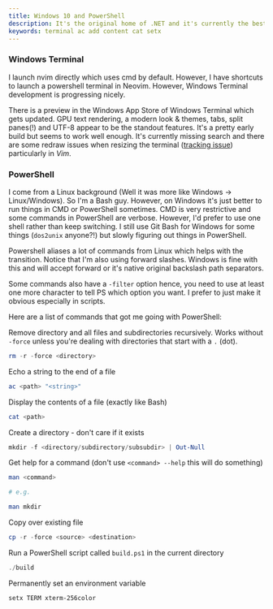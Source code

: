 ```yaml
---
title: Windows 10 and PowerShell
description: It's the original home of .NET and it's currently the best platform for writing and playing games. This summary has currently been tested on Windows 10 only. Setup instructions assume Windows and PowerShell.
keywords: terminal ac add content cat setx
---
```



### Windows Terminal

I launch nvim directly which uses cmd by default. However, I have shortcuts to
launch a powershell terminal in Neovim. However, Windows Terminal development is
progressing nicely.

There is a preview in the Windows App Store of Windows Terminal which gets
updated. GPU text rendering, a modern look & themes, tabs, split panes(!) and
UTF-8 appear to be the standout features. It's a pretty early build but seems
to work well enough. It's currently missing search and there are some redraw
issues when resizing the terminal
([tracking issue](https://github.com/microsoft/terminal/issues/4200))
particularly in *Vim*.

### PowerShell

I come from a Linux background (Well it was more like Windows -> Linux/Windows).
So I'm a Bash guy. However, on Windows it's just better to run things in CMD or
PowerShell sometimes. CMD is very restrictive and some commands in PowerShell are
verbose. However, I'd prefer to use one shell rather than keep switching. I still
use Git Bash for Windows for some things (`dos2unix` anyone?!) but slowly figuring
out things in PowerShell.

Powershell aliases a lot of commands from Linux which helps with the transition.
Notice that I'm also using forward slashes. Windows is fine with this and will
accept forward or it's native original backslash path separators.

Some commands also have a `-filter` option hence, you need to use at least one
more character to tell PS which option you want. I prefer to just make it obvious
especially in scripts.

Here are a list of commands that got me going with PowerShell:

Remove directory and all files and subdirectories recursively. Works without
`-force` unless you're dealing with directories that start with a `.` (dot).

```powershell
rm -r -force <directory>
```

Echo a string to the end of a file

```powershell
ac <path> "<string>"
```

Display the contents of a file (exactly like Bash)

```powershell
cat <path>
```

Create a directory - don't care if it exists

```powershell
mkdir -f <directory/subdirectory/subsubdir> | Out-Null
```

Get help for a command (don't use `<command> --help` this will do something)

```powershell
man <command>

# e.g.

man mkdir
```

Copy over existing file

```powershell
cp -r -force <source> <destination>
```

Run a PowerShell script called `build.ps1` in the current directory

```powershell
./build
```

Permanently set an environment variable

```powershell
setx TERM xterm-256color
```


